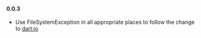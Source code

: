 #### 0.0.3
  * Use FileSystemException in all appropriate places to follow the change to
    [dart:io](https://codereview.chromium.org/26968003/)
